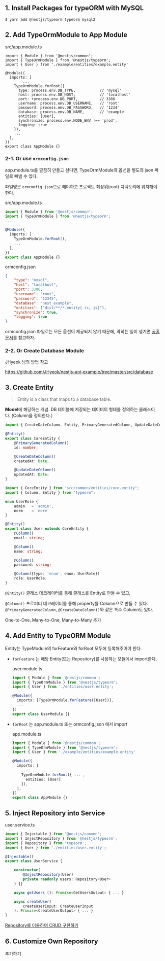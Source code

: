 ## 1. Install Packages for typeORM with MySQL

```bash
$ yarn add @nestjs/typeorm typeorm mysql2
```

## 2. Add TypeOrmModule to App Module

src/app.module.ts
```tsx
import { Module } from '@nestjs/common';
import { TypeOrmModule } from '@nestjs/typeorm';
import { User } from './example/entities/example.entity'

@Module({
  imports: [
		...
    TypeOrmModule.forRoot({
      type: process.env.DB_TYPE,           // 'mysql'
      host: process.env.DB_HOST,           // 'localhost'
      port: +process.env.DB_PORT,          // 3306
      username: process.env.DB_USERNAME,   // 'root'
      password: process.env.DB_PASSWORD,   // '1234'
      database: process.env.DB_NAME,       // 'example'
      entities: [User],
      synchronize: process.env.NODE_ENV !== 'prod',
      logging: true
    }),
    ...
  ],
})
export class AppModule {}
```

### 2-1. Or use `ormconfig.json`
app.module.ts를 깔끔히 만들고 싶다면, TypeOrmModule의 옵션을 별도의 json 파일로 빼낼 수 있다.

파일명은 `ormconfig.json`으로 해야하고 프로젝트 최상위(root) 디렉토리에 위치해야 한다.

src/app.module.ts
```ts
import { Module } from '@nestjs/common';
import { TypeOrmModule } from '@nestjs/typeorm';
...

@Module({
  imports: [
    TypeOrmModule.forRoot(),
    ...
  ],
})
export class AppModule {}
```

ormconfig.json
```json
{
    "type": "mysql",
    "host": "localhost",
    "port": 3306,
    "username": "root",
    "password": "12345",
    "database": "nest_example",
    "entities": ["dist/**/*.entity{.ts,.js}"],
    "synchronize": true,
    "logging": true
}
```

ormconfig.json 파일로는 모든 옵션이 제공되지 않기 때문에, 막히는 일이 생기면 [공홈 문서](https://docs.nestjs.com/techniques/database#typeorm-integration)를 참고하자.


### 2-2. Or Create Database Module

JHyeok 님의 방법 참고

https://github.com/JHyeok/nestjs-api-example/tree/master/src/database


## 3. Create Entity
> Entity is a class that maps to a database table. 

**Model**에 해당하는 개념. DB 테이블에 저장되는 데이터의 형태를 정의하는 클래스이다. (Column을 정의한다.)

```ts
import { CreateDateColumn, Entity, PrimaryGeneratedColumn, UpdateDateColumn } from "typeorm";

@Entity()
export class CoreEntity {
    @PrimaryGeneratedColumn()
    id: number;

    @CreateDateColumn()
    createdAt: Date;

    @UpdateDateColumn()
    updatedAt: Date;
}
```

```ts
import { CoreEntity } from "src/common/entities/core.entity";
import { Column, Entity } from "typeorm";

enum UserRole {
    admin   = 'admin',
    norm    = 'norm'
}

@Entity()
export class User extends CoreEntity {
    @Column()
    email: string;

    @Column()
    name: string;

    @Column()
    password: string;

    @Column({type: 'enum', enum: UserRole})
    role: UserRole;
}
```
`@Entity()` 클래스 데코레이터를 통해 클래스를 Entity로 만들 수 있고,

`@Column()` 프로퍼티 데코레이터를 통해 property를 Column으로 만들 수 있다. 
`@PrimaryGeneratedColumn`, `@CreateDateColumn()`와 같은 특수 Column도 있다.

One-to-One, Many-to-One, Many-to-Many 추가


## 4. Add Entity to TypeORM Module
Entity는 TypeModule의 forFeature와 forRoot 모두에 등록해주어야 한다.

* `forFeature` 는 해당 Entity(또는 Repository)를 사용하는 모듈에서 import한다. 

  user.module.ts
  ```ts
  import { Module } from '@nestjs/common';
  import { TypeOrmModule } from '@nestjs/typeorm';
  import { User } from './entities/user.entity';

  @Module({
    imports: [TypeOrmModule.forFeature([User])],
    ...
  })
  export class UserModule {}
  ```

* `forRoot` 는 app.module.ts 또는 ormconfig.json 에서 import

  app.module.ts
  ```ts
  import { Module } from '@nestjs/common';
  import { TypeOrmModule } from '@nestjs/typeorm';
  import { User } from './example/entities/example.entity'

  @Module({
    imports: [
      ...
      TypeOrmModule.forRoot({ ... , 
        entities: [User] 
      }),
    ],
  })
  export class AppModule {}
  ```


## 5. Inject Repository into Service

user.service.ts
```ts
import { Injectable } from '@nestjs/common';
import { InjectRepository } from '@nestjs/typeorm';
import { Repository } from 'typeorm';
import { User } from './entities/user.entity';

@Injectable()
export class UserService {

    constructor(
        @InjectRepository(User) 
        private readonly users: Repository<User>
    ) {}

    async getUsers (): Promise<GetUsersOutput> { ... }

    async createUser( 
        createUserInput: CreateUserInput 
    ): Promise<CreateUserOutput> { ... }
}
```
[Repository를 이용하여 CRUD 구현하기]()


## 6. Customize Own Repository
추가하기
